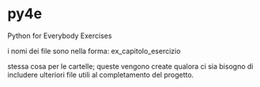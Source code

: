 # py4e
Python for Everybody Exercises

i nomi dei file sono nella forma: ex_capitolo_esercizio

stessa cosa per le cartelle; queste vengono create qualora ci sia bisogno di includere ulteriori file utili al completamento del progetto.

